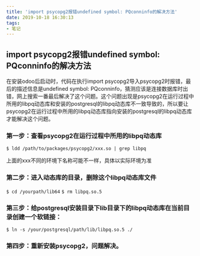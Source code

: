 ```yaml
---
title: 'import psycopg2报错undefined symbol: PQconninfo的解决方法'
date: 2019-10-18 16:30:13
tags:
- 笔记
---
```


## import psycopg2报错undefined symbol: PQconninfo的解决方法

在安装odoo后启动时，代码在执行import psycopg2导入psycopg2时报错，最后的描述信息是undefined symbol: PQconninfo，猜测应该是连接数据库时出错，网上搜索一番最后解决了这个问题。这个问题出现是psycopg2在运行过程中所用的libpq动态库和安装的postgresql的libpq动态库不一致导致的，所以要让psycopg2在运行过程中所用的libpq动态库指向安装的postgresql的libpq动态库才能解决这个问题。

### 第一步：查看psycopg2在运行过程中所用的libpq动态库

`$ ldd /path/to/packages/psycopg2/xxx.so | grep libpq`

上面的xxx不同的环境下名称可能不一样，具体以实际环境为准

### 第二步：进入动态库的目录，删除这个libpq动态库文件

`$ cd /yourpath/lib64`
`$ rm libpq.so.5`

### 第三步：给postgresql安装目录下lib目录下的libpq动态库在当前目录创建一个软链接：

`$ ln -s /your/postgresql/path/lib/libpq.so.5 ./`

### 第四步：重新安装psycopg2，问题解决。